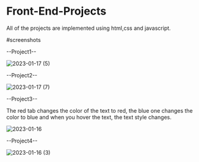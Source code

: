 # Front-End-Projects
 All of the projects are implemented using html,css and javascript.

#screenshots

--Project1--

![2023-01-17 (5)](https://user-images.githubusercontent.com/97961673/212996752-83285b25-cd0b-4b01-baa7-4638f43c09ee.png)

--Project2--

![2023-01-17 (7)](https://user-images.githubusercontent.com/97961673/212997186-a82de75a-f60d-4d18-8b39-de58c529ec48.png)

--Project3--

The red tab changes the color of the text to red, the blue one changes the color to blue and when you hover the text, the text style changes.

![2023-01-16](https://user-images.githubusercontent.com/97961673/212997728-810852bb-3c6c-4d54-a009-ee32d38fe97d.png)

--Project4--

![2023-01-16 (3)](https://user-images.githubusercontent.com/97961673/212998533-a290f1c6-7d32-400d-b444-34fba875c3a0.png)

